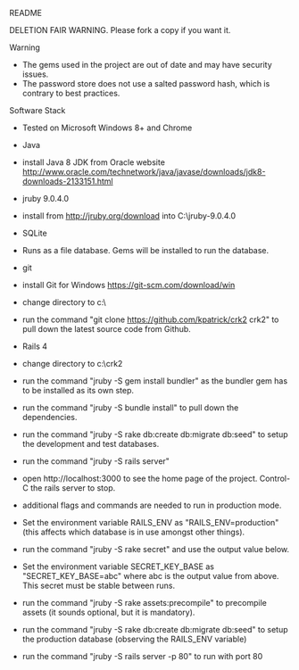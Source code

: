 README

DELETION FAIR WARNING. Please fork a copy if you want it.

Warning
* The gems used in the project are out of date and may have security issues.
* The password store does not use a salted password hash, which is contrary to best practices.


Software Stack

* Tested on Microsoft Windows 8+ and Chrome

* Java
 * install Java 8 JDK from Oracle website http://www.oracle.com/technetwork/java/javase/downloads/jdk8-downloads-2133151.html

* jruby 9.0.4.0
 * install from http://jruby.org/download into C:\jruby-9.0.4.0

* SQLite
 * Runs as a file database. Gems will be installed to run the database.
 
* git
 * install Git for Windows https://git-scm.com/download/win
 * change directory to c:\
 * run the command "git clone https://github.com/kpatrick/crk2 crk2" to pull down the latest source code from Github.

* Rails 4
 * change directory to c:\crk2
 * run the command "jruby -S gem install bundler" as the bundler gem has to be installed as its own step.
 * run the command "jruby -S bundle install" to pull down the dependencies.
 * run the command "jruby -S rake db:create db:migrate db:seed" to setup the development and test databases.
 * run the command "jruby -S rails server"
 * open http://localhost:3000 to see the home page of the project. Control-C the rails server to stop.
 * additional flags and commands are needed to run in production mode.
 * Set the environment variable RAILS_ENV as "RAILS_ENV=production" (this affects which database is in use amongst other things).
 * run the command "jruby -S rake secret" and use the output value below.
 * Set the environment variable SECRET_KEY_BASE as "SECRET_KEY_BASE=abc" where abc is the output value from above. This secret must be stable between runs.
 * run the command "jruby -S rake assets:precompile" to precompile assets (it sounds optional, but it is mandatory).
 * run the command "jruby -S rake db:create db:migrate db:seed" to setup the production database (observing the RAILS_ENV variable)
 * run the command "jruby -S rails server -p 80" to run with port 80
